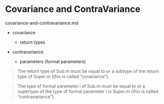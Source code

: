 # Covariance and ContraVariance

covariance-and-contravariance.md

*   covariance

    *   return types

*   contravariance

    *   parameters (formal parameters)



> The return type of Sub.m must be equal to or a subtype of the return type of Super.m 
> (this is called “covariance”). 


> The type of formal parameter i of Sub.m must be equal to or a supertype of the type of 
> formal parameter i in Super.m 
> (this is called “contravariance”).


